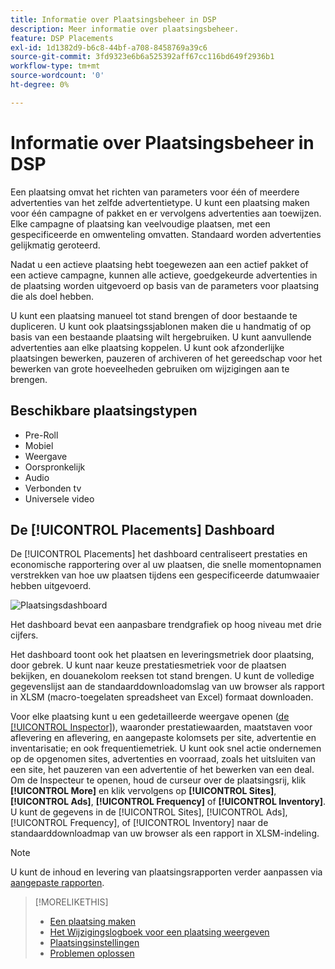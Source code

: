```yaml
---
title: Informatie over Plaatsingsbeheer in DSP
description: Meer informatie over plaatsingsbeheer.
feature: DSP Placements
exl-id: 1d1382d9-b6c8-44bf-a708-8458769a39c6
source-git-commit: 3fd9323e6b6a525392aff67cc116bd649f2936b1
workflow-type: tm+mt
source-wordcount: '0'
ht-degree: 0%

---
```


# Informatie over Plaatsingsbeheer in DSP

Een plaatsing omvat het richten van parameters voor één of meerdere advertenties van het zelfde advertentietype. U kunt een plaatsing maken voor één campagne of pakket en er vervolgens advertenties aan toewijzen. Elke campagne of plaatsing kan veelvoudige plaatsen, met een gespecificeerde en omwenteling omvatten. Standaard worden advertenties gelijkmatig geroteerd.

Nadat u een actieve plaatsing hebt toegewezen aan een actief pakket of een actieve campagne, kunnen alle actieve, goedgekeurde advertenties in de plaatsing worden uitgevoerd op basis van de parameters voor plaatsing die als doel hebben.

U kunt een plaatsing manueel tot stand brengen of door bestaande te dupliceren. U kunt ook plaatsingssjablonen maken die u handmatig of op basis van een bestaande plaatsing wilt hergebruiken. U kunt aanvullende advertenties aan elke plaatsing koppelen. U kunt ook afzonderlijke plaatsingen bewerken, pauzeren of archiveren of het gereedschap voor het bewerken van grote hoeveelheden gebruiken om wijzigingen aan te brengen.

## Beschikbare plaatsingstypen

* Pre-Roll
* Mobiel
* Weergave
* Oorspronkelijk
* Audio
* Verbonden tv
* Universele video

## De [!UICONTROL Placements] Dashboard

De [!UICONTROL Placements] het dashboard centraliseert prestaties en economische rapportering over al uw plaatsen, die snelle momentopnamen verstrekken van hoe uw plaatsen tijdens een gespecificeerde datumwaaier hebben uitgevoerd.

![Plaatsingsdashboard](/help/dsp/assets/placement-dashboard.png)

Het dashboard bevat een aanpasbare trendgrafiek op hoog niveau met drie cijfers.

Het dashboard toont ook het plaatsen en leveringsmetriek door plaatsing, door gebrek. U kunt naar keuze prestatiesmetriek voor de plaatsen bekijken, en douanekolom reeksen tot stand brengen. U kunt de volledige gegevenslijst aan de standaarddownloadomslag van uw browser als rapport in XLSM (macro-toegelaten spreadsheet van Excel) formaat downloaden.

Voor elke plaatsing kunt u een gedetailleerde weergave openen ([de [!UICONTROL Inspector]](/help/dsp/campaign-management/reports/campaign-reports-about.md)), waaronder prestatiewaarden, maatstaven voor aflevering en aflevering, en aangepaste kolomsets per site, advertentie en inventarisatie; en ook frequentiemetriek. U kunt ook snel actie ondernemen op de opgenomen sites, advertenties en voorraad, zoals het uitsluiten van een site, het pauzeren van een advertentie of het bewerken van een deal. Om de Inspecteur te openen, houd de curseur over de plaatsingsrij, klik **[!UICONTROL More]** en klik vervolgens op **[!UICONTROL Sites]**, **[!UICONTROL Ads]**, **[!UICONTROL Frequency]** of **[!UICONTROL Inventory]**. U kunt de gegevens in de [!UICONTROL Sites], [!UICONTROL Ads], [!UICONTROL Frequency], of [!UICONTROL Inventory]  naar de standaarddownloadmap van uw browser als een rapport in XLSM-indeling.

>[!NOTE]
>
>U kunt de inhoud en levering van plaatsingsrapporten verder aanpassen via [aangepaste rapporten](/help/dsp/reports/report-about.md).

>[!MORELIKETHIS]
>
>* [Een plaatsing maken](placement-create.md)
>* [Het Wijzigingslogboek voor een plaatsing weergeven](placement-change-log.md)
>* [Plaatsingsinstellingen](placement-settings.md)
>* [Problemen oplossen](/help/dsp/optimization/troubleshooting-performance.md)

